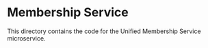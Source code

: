 # Membership Service

This directory contains the code for the Unified Membership Service microservice.
